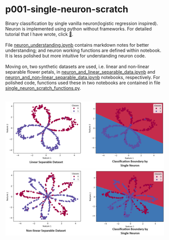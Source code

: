 # p001-single-neuron-scratch
 Binary classification by single vanilla neuron(logistic regression inspired). Neuron is implemented using python without frameworks. For detailed tutorial that I have wrote, click [📖](https://spicy-piranha-7fc.notion.site/Single-Neuron-from-Scratch-509cab06175948d193a16a0736e6bd1d?pvs=4).
 <br>
 <br>
 File [neuron_understanding.ipynb](neuron_understanding.ipynb) contains markdown notes for better understanding; and neuron working functions are defined within notebook. It is less polished but more intuitive for understanding neuron code.
 <br><br>
 Moving on, two synthetic datasets are used, i.e. linear and non-linear separable flower petals, in [neuron_and_linear_separable_data.ipynb](neuron_and_linear_separable_data.ipynb) and [neuron_and_non-linear_separable_data.ipynb](neuron_and_non-linear_separable_data.ipynb) notebooks, respectively. For polished code, functions used these in two notebooks are contained in file [single_neuron_scratch_functions.py](single_neuron_scratch_functions.py). 
 <br>
 <br>
 <br>
 ![neuron_understanding.ipynb, neuron_and_linear_separable_data.ipynb input and output visualize](img/lin_com.png)
 <br>
 ![neuron_and_linear_separable_data.ipynb input and output visualize](img/nlin_com.png)
